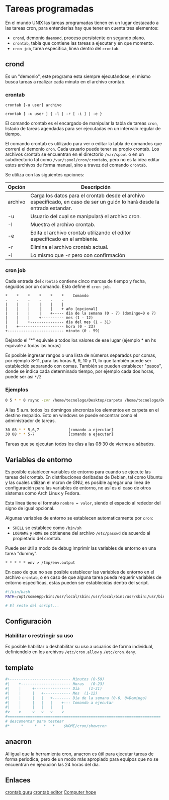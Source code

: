# Tareas programadas

En el mundo UNIX las tareas programadas tienen en un lugar destacado a las tareas cron, para entenderlas hay que tener en cuenta tres elementos:

- `crond`, demonio `daemond`, proceso persistente en segundo plano.
- `crontab`, tabla que contiene las tareas a ejecutar y en que momento.
- `cron job`, tarea específica, línea dentro del `crontab`.

## crond

Es un "demonio", este programa esta siempre ejecutándose, el mismo busca tareas a realizar cada minuto en el archivo crontab.

### crontab

`crontab [-u user] archivo`

`crontab [ -u user ] { -l | -r [ -i ] | -e }`

El comando crontab es el encargado de manipular la tabla de tareas `cron`, listado de tareas agendadas para ser ejecutadas en un intervalo regular de tiempo.

El comando crontab es utilizado para ver o editar la tabla de comandos que correrá el demonio `cron`. Cada usuario puede tener su propio crontab.
Los archivos crontab se encuentran en el directorio `/var/spool` o en un subdirectorio tal como `/var/spool/cron/crontabs`, pero no es la idea editar estos archivos de forma manual, sino a travez del comando `crontab`.

Se utiliza con las siguientes opciones:

| Opción  | Descripción                                                                                                               |
|---------|---------------------------------------------------------------------------------------------------------------------------|
| archivo | Carga los datos para el crontab desde el archivo especificado, en caso de ser un guión lo hará desde la entrada estandar. |
| -u      | Usuario del cual se manipulará el archivo cron.                                                                           |
| -l      | Muestra el archivo crontab.                                                                                               |
| -e      | Edita el archivo crontab utilizando el editor especificado en el ambiente.                                                |
| -r      | Elimina el archivo crontab actual.                                                                                        |
| -i      | Lo mismo que -r pero con confirmación                                                                                     |

### cron job

Cada entrada del `crontab` contiene cinco marcas de tiempo y fecha, seguidos por un comando. Esto define el `cron job`.

```pre
*    *    *    *    *    *    Comando
-    -    -    -    -    -
|    |    |    |    |    |
|    |    |    |    |    + año [opcional]
|    |    |    |    +----- día de la semana (0 - 7) (domingo=0 o 7)
|    |    |    +---------- mes (1 - 12)
|    |    +--------------- día del mes (1 - 31)
|    +-------------------- hora (0 - 23)
+------------------------- minuto (0 - 59)
```

Dejando el "*" equivale a todos los valores de ese lugar (ejemplo * en hs equivale a todas las horas)

Es posible ingresar rangos o una lista de números separados por comas, por ejemplo 8-11, para las horas 8, 9, 10 y 11, lo que también puede ser establecido separando con comas. También se pueden establecer "pasos", donde se indica cada determinado tiempo, por ejemplo cada dos horas, puede ser así `*/2`

### Ejemplos

```sh
0 5 * * 0 rsync -zvr /home/tecnologo/Desktop/carpeta /home/tecnologo/Desktop/respaldo
```

A las 5 a.m. todos los domingos sincroniza los elementos en carpeta en el destino respaldo. Esto en windows se puede encontrar como el administrador de tareas.

```sh
30 08 * * 5,6,7             [comando a ejecutar]
30 08 * * 5-7               [comando a ejecutar]
```

Tareas que se ejecutan todos los días a las 08:30 de viernes a sábados.

## Variables de entorno

Es posible establecer variables de entorno para cuando se ejecute las tareas del crontab. En distribuciones deribadas de Debian, tal como Ubuntu y las cuales utilizan el mcron de GNU, es posible agregar una linea de configuración para las variables de entorno, no así es el caso de otros sistemas como Arch Linux y Fedora.

Esta linea tiene el formato `nombre = valor`, siendo el espacio al rededor del signo de igual opcional.

Algunas variables de entorno se establecen automaticamente por `cron`:

- `SHELL` se establece como `/bin/sh`
- `LOGNAME` y `HOME` se obtienene del archivo `/etc/passwd` de acuerdo al propietario del crontab.

Puede ser útil a modo de debug imprimir las variables de entorno en una tarea "dummy".

`* * * * * env > /tmp/env.output`

En caso de que no sea posible establecer las variables de entorno en el archivo `crontab`, o en caso de que alguna tarea pueda requerir variables de entorno especificas, estas pueden ser establecidas dentro del script.

```sh
#!/bin/bash
PATH=/opt/someApp/bin:/usr/local/sbin:/usr/local/bin:/usr/sbin:/usr/bin:/sbin:/bin

# El resto del script...
```

## Configuración

### Habilitar o restringir su uso

Es posible habilitar o deshabilitar su uso a usuarios de forma individual, definiendolo en los archivos `/etc/cron.allow` y `/etc/cron.deny`.

## template

```sh
#+--------------------------- Minutos (0-59)
#|    +---------------------- Horas   (0-23)
#|    |     +---------------- Día    (1-31)
#|    |     |   +------------ Mes  (1-12)
#|    |     |   |   +-------- Día de la semana (0-6, 0=Domingo)
#|    |     |   |   |    +--- Comando a ejecutar
#|    |     |   |   |    |
#v    v     v   v   v    v
#====================================================================
# descomentar para testear
#*     *     *   *   *    $HOME/cron/showcron
```

## anacron

Al igual que la herramienta cron, anacron es útil para ejecutar tareas de forma periodica, pero de un modo más apropiado para equipos que no se encuentran en ejecución las 24 horas del día.

## Enlaces

[crontab.guru](https://crontab.guru/)
[crontab editor](https://corntab.com/)
[Computer hope](https://www.computerhope.com/unix/ucrontab.htm)
